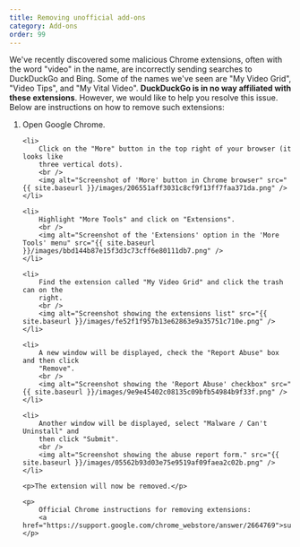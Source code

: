 ```yaml
---
title: Removing unofficial add-ons
category: Add-ons
order: 99
---
```


<p>
    We've recently discovered some malicious Chrome extensions, often with the
    word "video" in the name, are incorrectly sending searches to DuckDuckGo and
    Bing. Some of the names we've seen are "My Video Grid", "Video Tips", and "My
    Vital Video".
    <strong>DuckDuckGo is in no way affiliated with these extensions</strong>.
    However, we would like to help you resolve this issue. Below are instructions
    on how to remove such extensions:
</p>

<ol>
    <li>Open Google Chrome.</li>

    <li>
        Click on the "More" button in the top right of your browser (it looks like
        three vertical dots).
        <br />
        <img alt="Screenshot of 'More' button in Chrome browser" src="{{ site.baseurl }}/images/206551aff3031c8cf9f13ff7faa371da.png" />
    </li>

    <li>
        Highlight "More Tools" and click on "Extensions".
        <br />
        <img alt="Screenshot of the 'Extensions' option in the 'More Tools' menu" src="{{ site.baseurl }}/images/bbd144b87e15f3d3c73cff6e80111db7.png" />
    </li>

    <li>
        Find the extension called "My Video Grid" and click the trash can on the
        right.
        <br />
        <img alt="Screenshot showing the extensions list" src="{{ site.baseurl }}/images/fe52f1f957b13e62863e9a35751c710e.png" />
    </li>

    <li>
        A new window will be displayed, check the "Report Abuse" box and then click
        "Remove".
        <br />
        <img alt="Screenshot showing the 'Report Abuse' checkbox" src="{{ site.baseurl }}/images/9e9e45402c08135c09bfb54984b9f33f.png" />
    </li>

    <li>
        Another window will be displayed, select "Malware / Can't Uninstall" and
        then click "Submit".
        <br />
        <img alt="Screenshot showing the abuse report form." src="{{ site.baseurl }}/images/05562b93d03e75e9519af09faea2c02b.png" />
    </li>

    <p>The extension will now be removed.</p>

    <p>
        Official Chrome instructions for removing extensions:
        <a href="https://support.google.com/chrome_webstore/answer/2664769">support.google.com/chrome_webstore/answer/2664769</a>
    </p>
</ol>
